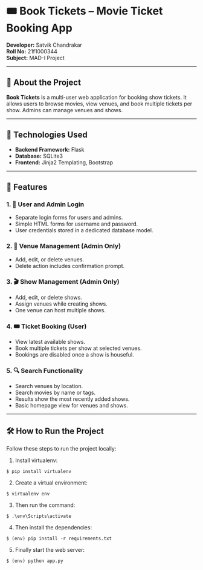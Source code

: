 # 🎟️ Book Tickets – Movie Ticket Booking App

**Developer:** Satvik Chandrakar  
**Roll No:** 21f1000344  
**Subject:** MAD-I Project

---

## 📖 About the Project

**Book Tickets** is a multi-user web application for booking show tickets. It allows users to browse movies, view venues, and book multiple tickets per show. Admins can manage venues and shows.

---

## 🚀 Technologies Used

- **Backend Framework:** Flask  
- **Database:** SQLite3  
- **Frontend:** Jinja2 Templating, Bootstrap

---

## 📌 Features

### 1. 👥 User and Admin Login
- Separate login forms for users and admins.
- Simple HTML forms for username and password.
- User credentials stored in a dedicated database model.

### 2. 🏢 Venue Management (Admin Only)
- Add, edit, or delete venues.
- Delete action includes confirmation prompt.

### 3. 🎬 Show Management (Admin Only)
- Add, edit, or delete shows.
- Assign venues while creating shows.
- One venue can host multiple shows.

### 4. 🎟️ Ticket Booking (User)
- View latest available shows.
- Book multiple tickets per show at selected venues.
- Bookings are disabled once a show is houseful.

### 5. 🔍 Search Functionality
- Search venues by location.
- Search movies by name or tags.
- Results show the most recently added shows.
- Basic homepage view for venues and shows.

---

## 🛠️ How to Run the Project

Follow these steps to run the project locally:

1. Install virtualenv:
```
$ pip install virtualenv
```

2. Create a virtual environment:
```
$ virtualenv env
```

3. Then run the command:
```
$ .\env\Scripts\activate
```

4. Then install the dependencies:
```
$ (env) pip install -r requirements.txt
```

5. Finally start the web server:
```
$ (env) python app.py
```
